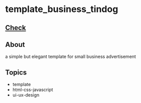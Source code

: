 # template_business_tindog
 
## <a href="https://jackyhuynh.github.io/template_business_tindog/">Check</a>
## About
a simple but elegant template for small business advertisement

## Topics
- template 
- html-css-javascript 
- ui-ux-design
